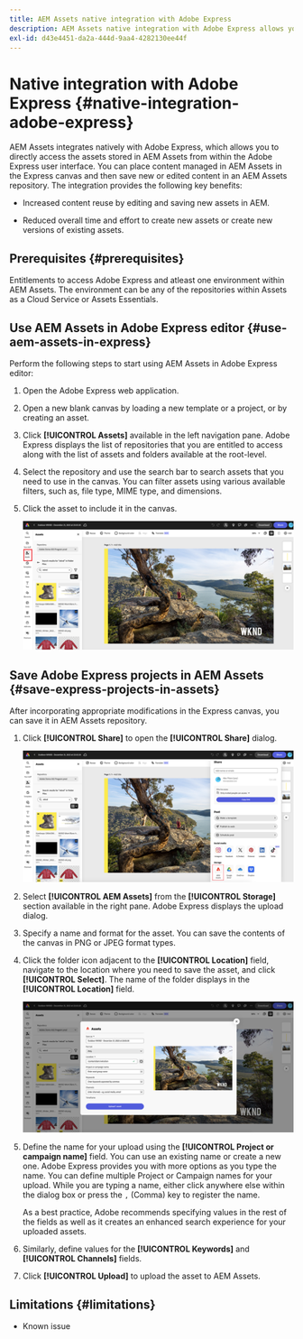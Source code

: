```yaml
---
title: AEM Assets native integration with Adobe Express
description: AEM Assets native integration with Adobe Express allows you to directly access the assets stored in AEM Assets from within the Adobe Express user interface.
exl-id: d43e4451-da2a-444d-9aa4-4282130ee44f
---
```

# Native integration with Adobe Express {#native-integration-adobe-express}

AEM Assets integrates natively with Adobe Express, which allows you to directly access the assets stored in AEM Assets from within the Adobe Express user interface. You can place content managed in AEM Assets in the Express canvas and then save new or edited content in an AEM Assets repository. The integration provides the following key benefits:

* Increased content reuse by editing and saving new assets in AEM.

* Reduced overall time and effort  to create new assets or create new versions of existing assets.

## Prerequisites {#prerequisites}

Entitlements to access Adobe Express and atleast one environment within AEM Assets. The environment can be any of the repositories within Assets as a Cloud Service or Assets Essentials.


## Use AEM Assets in Adobe Express editor {#use-aem-assets-in-express}

Perform the following steps to start using AEM Assets in Adobe Express editor:

1. Open the Adobe Express web application.

1. Open a new blank canvas by loading a new template or a project, or by creating an asset.

1. Click **[!UICONTROL Assets]** available in the left navigation pane. Adobe Express  displays the list of repositories that you are entitled to access along with the list of assets and folders available at the root-level.

1. Select the repository and use the search bar to search assets that you need to use in the canvas. You can filter assets using various available filters, such as, file type, MIME type, and dimensions.

1. Click the asset to include it in the canvas.

   ![Include assets from Assets add-on](assets/adobe-express-native-integration.png)


## Save Adobe Express projects in AEM Assets {#save-express-projects-in-assets}

After incorporating appropriate modifications in the Express canvas, you can save it in AEM Assets repository. 

1. Click **[!UICONTROL Share]** to open the **[!UICONTROL Share]** dialog.

   ![Save assets in AEM](assets/adobe-express-share.png)

1. Select **[!UICONTROL AEM Assets]** from the **[!UICONTROL Storage]** section available in the right pane. Adobe Express displays the upload dialog.
1. Specify a name and format for the asset. You can save the contents of the canvas in PNG or JPEG format types.

1. Click the folder icon adjacent to the **[!UICONTROL Location]** field, navigate to the location where you need to save the asset, and click **[!UICONTROL Select]**. The name of the folder displays in the **[!UICONTROL Location]** field.

   ![Save assets in AEM](assets/adobe-express-upload.png)

1. Define the name for your upload using the **[!UICONTROL Project or campaign name]** field. You can use an existing name or create a new one. Adobe Express provides you with more options as you type the name. You can define multiple Project or Campaign names for your upload. While you are typing a name, either click anywhere else within the dialog box or press the `,` (Comma) key to register the name.

   As a best practice, Adobe recommends specifying values in the rest of the fields as well as it creates an enhanced search experience for your uploaded assets.
1. Similarly, define values for the **[!UICONTROL Keywords]** and **[!UICONTROL Channels]** fields.

1. Click **[!UICONTROL Upload]** to upload the asset to AEM Assets.

   


## Limitations {#limitations}

* Known issue

